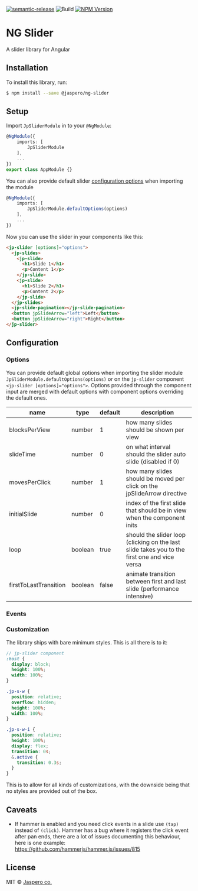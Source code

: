 [![semantic-release](https://img.shields.io/badge/%20%20%F0%9F%93%A6%F0%9F%9A%80-semantic--release-e10079.svg)](https://github.com/semantic-release/semantic-release)
![Build](https://github.com/Jaspero/ng-slider/workflows/Build/badge.svg)
[![NPM Version](https://img.shields.io/npm/v/@jaspero/ng-slider.svg)](https://www.npmjs.com/package/@jaspero/ng-slider)

# NG Slider

A slider library for Angular

## Installation

To install this library, run:

```bash
$ npm install --save @jaspero/ng-slider
```

## Setup

Import `JpSliderModule` in to your `@NgModule`:

```ts
@NgModule({
    imports: [
        JpSliderModule
    ],
    ...
})
export class AppModule {}
```

You can also provide default slider [configuration options](#options)
when importing the module

```ts
@NgModule({
    imports: [
        JpSliderModule.defaultOptions(options)
    ],
    ...
})
```

Now you can use the slider in your components like this:

```html
<jp-slider [options]="options">
  <jp-slides>
    <jp-slide>
      <h1>Slide 1</h1>
      <p>Content 1</p>
    </jp-slide>
    <jp-slide>
      <h1>Slide 2</h1>
      <p>Content 2</p>
    </jp-slide>
  </jp-slides>
  <jp-slide-pagination></jp-slide-pagination>
  <button jpSlideArrow="left">Left</button>
  <button jpSlideArrow="right">Right</button>
</jp-slider>
```

## Configuration

### Options

You can provide default global options when importing the slider module `JpSliderModule.defaultOptions(options)`
or on the `jp-slider` component `<jp-slider [options]="options">`. Options provided through the component
input are merged with default options with component options overriding the default ones.

| name                  | type    | default | description                                                                                  |
| --------------------- | ------- | ------- | -------------------------------------------------------------------------------------------- |
| blocksPerView         | number  | 1       | how many slides should be shown per view                                                     |
| slideTime             | number  | 0       | on what interval should the slider auto slide (disabled if 0)                                |
| movesPerClick         | number  | 1       | how many slides should be moved per click on the jpSlideArrow directive                      |
| initialSlide          | number  | 0       | index of the first slide that should be in view when the component inits                     |
| loop                  | boolean | true    | should the slider loop (clicking on the last slide takes you to the first one and vice versa |
| firstToLastTransition | boolean | false   | animate transition between first and last slide (performance intensive)                      |

### Events

### Customization

The library ships with bare minimum styles. This is all there is to it:

```scss
// jp-slider component
:host {
  display: block;
  height: 100%;
  width: 100%;
}

.jp-s-w {
  position: relative;
  overflow: hidden;
  height: 100%;
  width: 100%;
}

.jp-s-w-i {
  position: relative;
  height: 100%;
  display: flex;
  transition: 0s;
  &.active {
    transition: 0.3s;
  }
}
```

This is to allow for all kinds of customizations, with the downside being
that no styles are provided out of the box.

## Caveats

- If hammer is enabled and you need click events in a slide use `(tap)` instead of `(click)`.
  Hammer has a bug where it registers the click event after pan ends, there are a lot of issues
  documenting this behaviour, here is one example:
  https://github.com/hammerjs/hammer.js/issues/815

## License

MIT © [Jaspero co.](mailto:info@jaspero.co)
